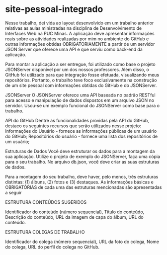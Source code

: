 # site-pessoal-integrado
Nesse trabalho, dei vida ao layout desenvolvido em um trabalho anterior relativas as aulas ministradas na disciplina de Desenvolvimento de Interfaces Web na PUC Minas. A aplicação deve apresentar informações reais sobre as atividades realizadas por mim no ambiente do GitHub e outras informações obtidas OBRIGATORIAMENTE a partir de um servidor JSON Server que oferece uma API e que serviu como back-end da aplicação. 

Para montar a aplicação a ser entregue, foi utilizado como base o projeto JSONServer disponível por um dos nossos professores. Além disso, o GitHub foi utilizado para que integração fosse efetuada, visualizando meus repositórios.  Portanto, o trabalho teve foco exclusivamente na construção de um site pessoal com informações obtidas do GitHub e do JSONServer. 

JSONServer
O JSONServer oferece uma API baseada no padrão RESTful para acesso e manipulação de dados dispostos em um arquivo JSON no servidor. Usou-se um exemplo funcional do JSONServer como base para o trabalho. 

API do GitHub
Dentre as funcionalidades providas pela API do GitHub, destaco os seguintes recursos que serão utilizados nesse projeto:  
Informações do Usuário - fornece as informações públicas de um usuário do GitHub;
Repositórios do usuário - fornece uma lista dos repositórios de um usuário;

Estruturas de Dados
Você deve estruturar os dados para a montagem da sua aplicação. Utilize o projeto de exemplo do JSONServer, faça uma cópia para o seu trabalho. No arquivo db.json, você deve criar as suas estruturas de dados. 

Para a montagem do seu trabalho, deve haver, pelo menos, três estruturas distintas: (1) álbuns, (2) fotos e (3) destaques. As informações básicas e OBRIGATÓRIAS de cada uma das estruturas mencionadas são apresentadas a seguir

ESTRUTURA CONTEÚDOS SUGERIDOS

Identificador do conteúdo (número sequencial),
Título do conteúdo,
Descrição do conteúdo,
URL da imagem de capa do álbum,
URL do conteúdo.
 

ESTRUTURA COLEGAS DE TRABALHO

Identificador do colega (número sequencial),
URL da foto do colega,
Nome do colega,
URL do perfil do colega no GitHub.
